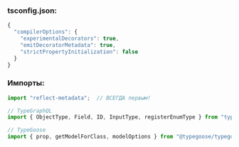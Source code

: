 ### tsconfig.json:

```typescript
{
  "compilerOptions": {
    "experimentalDecorators": true,
    "emitDecoratorMetadata": true,
    "strictPropertyInitialization": false
  }
}
```

### Импорты:

```typescript
import "reflect-metadata";  // ВСЕГДА первым!

// TypeGraphQL
import { ObjectType, Field, ID, InputType, registerEnumType } from "type-graphql";

// TypeGoose
import { prop, getModelForClass, modelOptions } from "@typegoose/typegoose";
```